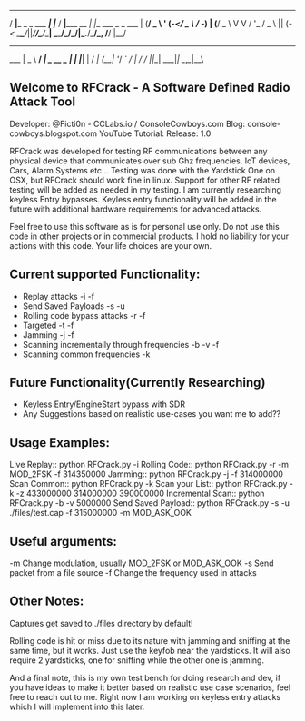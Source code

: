 ___                  _        ___            _                  
/ __|___ _ _  ___ ___| |___   / __|_____ __ _| |__  ___ _  _ ___
| (__/ _ \ ' \(_-</ _ \ / -_) | (__/ _ \ V  V / '_ \/ _ \ || (_-<
\___\___/_||_/__/\___/_\___|  \___\___/\_/\_/|_.__/\___/\_, /__/
                                                |__/   
  ___ ___ ___             _   
___  | _ \ __/ __|_ _ __ _ __| |__
|___| |   / _| (__| '_/ _` / _| / /
 |_|_\_| \___|_| \__,_\__|_\_\


Welcome to RFCrack - A Software Defined Radio Attack Tool
-----------------------------------------------------------
Developer: @Ficti0n - CCLabs.io / ConsoleCowboys.com
Blog: console-cowboys.blogspot.com
YouTube Tutorial: <Add Link Here>
Release: 1.0


RFCrack was developed for testing RF communications between any physical device that
communicates over sub Ghz frequencies. IoT devices, Cars, Alarm Systems etc... Testing was
done with the Yardstick One on OSX, but RFCrack should work fine in linux.
Support for other RF related testing will be added as needed in my testing. I am currently researching
keyless Entry bypasses. Keyless entry functionality will be added in the future with additional hardware
requirements for advanced attacks.

Feel free to use this software as is for personal use only. Do not use this code in other projects
or in commercial products. I hold no liability for your actions with this code.
Your life choices are your own.


Current supported Functionality:
--------------------------------
- Replay attacks -i -f
- Send Saved Payloads -s -u
- Rolling code bypass attacks -r -f
- Targeted -t -f
- Jamming -j -f
- Scanning incrementally through frequencies -b -v -f
- Scanning common frequencies -k

Future Functionality(Currently Researching)
-------------------------------------------
- Keyless Entry/EngineStart bypass with SDR
- Any Suggestions based on realistic use-cases you want me to add??  


Usage Examples:
---------------
Live Replay::        python RFCrack.py -i
Rolling Code::       python RFCrack.py -r -m MOD_2FSK -f 314350000
Jamming::            python RFCrack.py -j -f 314000000
Scan Common::        python RFCrack.py -k
Scan your List::     python RFCrack.py -k -z 433000000 314000000 390000000
Incremental Scan::   python RFCrack.py -b -v 5000000
Send Saved Payload:: python RFCrack.py -s -u ./files/test.cap -f 315000000 -m MOD_ASK_OOK

Useful arguments:
------------------------
-m Change modulation, usually MOD_2FSK or MOD_ASK_OOK
-s Send packet from a file source
-f Change the frequency used in attacks

Other Notes:
------------------------
Captures get saved to ./files directory by default!

Rolling code is hit or miss due to its nature with jamming and sniffing at the same time,
but it works. Just use the keyfob near the yardsticks. It will also require 2 yardsticks,
one for sniffing while the other one is jamming.

And a final note, this is my own test bench for doing research and dev, if you have ideas
to make it better based on realistic use case scenarios, feel free to reach out to me.
Right now I am working on keyless entry attacks which I will implement into this later. 
